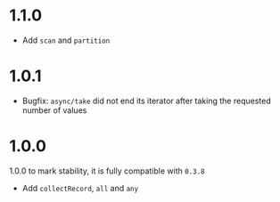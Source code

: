 # 1.1.0

- Add `scan` and `partition`

# 1.0.1

- Bugfix: `async/take` did not end its iterator after taking the requested number of values

# 1.0.0

1.0.0 to mark stability, it is fully compatible with `0.3.8`

- Add `collectRecord`, `all` and `any`
